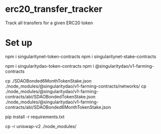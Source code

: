 # erc20_transfer_tracker
Track all transfers for a given ERC20 token

# Set up

npm i singularitynet-token-contracts
npm i singularitynet-stake-contracts

npm i singularitydao-token-contracts
npm i @singularitydao/v1-farming-contracts

cp ./SDAOBonded6MonthTokenStake.json ./node_modules/@singularitydao/v1-farming-contracts/networks/
cp ./node_modules/@singularitydao/v1-farming-contracts/abi/SDAOBondedTokenStake.json ./node_modules/@singularitydao/v1-farming-contracts/abi/SDAOBonded6MonthTokenStake.json

pip install -r requirements.txt

cp -r uniswap-v2 ./node_modules/
